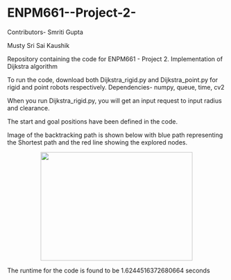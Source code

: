 # ENPM661--Project-2-
Contributors- Smriti Gupta

Musty Sri Sai Kaushik

Repository containing the code for ENPM661 - Project 2. Implementation of Dijkstra algorithm

To run the code, download both Dijkstra_rigid.py and Dijkstra_point.py for rigid and point robots respectively.
Dependencies- numpy, queue, time, cv2

When you run Dijkstra_rigid.py, you will get an input request to input radius and clearance. 

The start and goal positions have been defined in the code.

Image of the backtracking path is shown below with blue path representing the Shortest path and the red line showing the explored nodes.

<p align="center">
  <img width="350" height="250" src="https://github.com/swagquotient0/ENPM661--Project-2/blob/master/Images/Path.png">

The runtime for the code is found to be  1.6244516372680664 seconds
